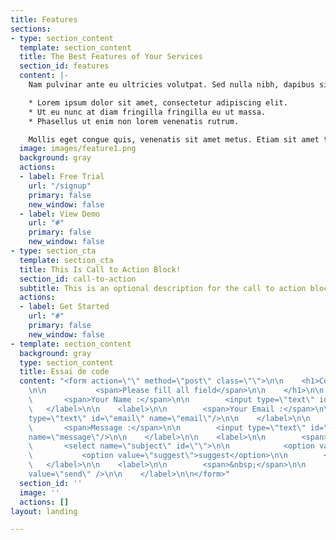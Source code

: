 ```yaml
---
title: Features
sections:
- type: section_content
  template: section_content
  title: The Best Features of Your Services
  section_id: features
  content: |-
    Nam pulvinar ante eu ultricies volutpat. Sed nulla nibh, dapibus sit amet cursus quis, fringilla nec sapien. Vestibulum imperdiet nunc bibendum consectetur lobortis.

    * Lorem ipsum dolor sit amet, consectetur adipiscing elit.
    * Ut eu nunc at diam fringilla fringilla eu ut massa.
    * Phasellus ut enim non lorem venenatis rutrum.

    Mollis eget congue quis, venenatis sit amet metus. Etiam sit amet tortor sed justo tempor condimentum.
  image: images/feature1.png
  background: gray
  actions:
  - label: Free Trial
    url: "/signup"
    primary: false
    new_window: false
  - label: View Demo
    url: "#"
    primary: false
    new_window: false
- type: section_cta
  template: section_cta
  title: This Is Call to Action Block!
  section_id: call-to-action
  subtitle: This is an optional description for the call to action block.
  actions:
  - label: Get Started
    url: "#"
    primary: false
    new_window: false
- template: section_content
  background: gray
  type: section_content
  title: Essai de code
  content: "<form action=\"\" method=\"post\" class=\"\">\n\n    <h1>Contact Form
    \n\n           <span>Please fill all field</span>\n\n    </h1>\n\n    <label>\n\n
    \       <span>Your Name :</span>\n\n        <input type=\"text\" id=\"name\" name=\"name\"/>\n\n
    \   </label>\n\n    <label>\n\n        <span>Your Email :</span>\n\n        <input
    type=\"text\" id=\"email\" name=\"email\"/>\n\n    </label>\n\n    <label>\n\n
    \       <span>Message :</span>\n\n        <input type=\"text\" id=\"message\"
    name=\"message\"/>\n\n    </label>\n\n    <label>\n\n        <span>subject</span>\n\n
    \       <select name=\"subject\" id=\"\">\n\n            <option value=\"question\">question</option>\n\n
    \           <option value=\"suggest\">suggest</option>\n\n        </select>\n\n
    \   </label>\n\n    <label>\n\n        <span>&nbsp;</span>\n\n        <input type=\"button\"
    value=\"send\" />\n\n    </label>\n\n</form>"
  section_id: ''
  image: ''
  actions: []
layout: landing

---
```

